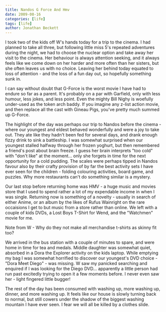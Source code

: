 ```yaml
---
title: Nandos G Force And Hmv
date: 2009-08-16
categories: [life]
tags: [life]
author: Jonathan Beckett
---
```


I took two of the kids off W's hands today for a trip to the cinema. I had planned to take all three, but following little miss 5's repeated adventures during the night, we had to choose the nuclear option and take away her visit to the cinema. Her behaviour is always attention seeking, and it always feels like we come down on her harder and more often than her sisters, but she often leaves us with no choice. Leaving her behind today equated to loss of attention - and the loss of a fun day out, so hopefully something sunk in.

I can say without doubt that G-Force is the worst movie I have had to endure so far as a parent. It's probably on a par with Garfield, only with less humour, less jokes, and less point. Even the mighty Bill Nighy is woefully under-used as the token arch baddy. If you imagine any z-list action movie, and then replace all the cast with Gineau Pigs, you've pretty much summed up G-Force.

The highlight of the day was perhaps our trip to Nandos before the cinema - where our youngest and eldest behaved wonderfully and were a joy to take out. They ate like they hadn't been fed for several days, and drank enough fizzy drink to sink a battleship. I was somewhat surprised when our youngest stalled halfway through her frozen yoghurt, but then remembered a friend's post about brain freeze. I guess her brain interprets "too cold" with "don't like" at the moment... only she forgets in time for the next opportunity for a cold pudding. The scales were perhaps tipped in Nandos favour also by their crafty provision of by far the best activity sets I have ever seen for the children - folding colouring activities, board game, and puzzles. Why more restaurants can't do something similar is a mystery.

Our last stop before returning home was HMV - a huge music and movies store that I used to spend rather a lot of my expendable income in when I was single. Returning now is something of a novelty - usually in search of either Anime, or an album by the likes of Rufus Wainright on the rare occaisions I get to but music from a store rather than online. We left with a couple of kids DVDs, a Lost Boys T-Shirt for Wend, and the "Watchmen" movie for me.

Note from W - Why do they not make all merchandise t-shirts as skinny fit too?

We arrived in the bus station with a couple of minutes to spare, and were home in time for tea and medals. Middle daughter was somewhat quiet, absorbed in a Dora the Explorer activity on the kids laptop. While emptying my bag I was somewhat horrified to discover our youngest's DVD choice - "Dora Meet Diego" - was missing. W saw my panicked searching and enquired if I was looking for the Diego DVD... apparently a little person had run past excitedly trying to open it a few moments before. I never even saw her - light fingered little bugger!

The rest of the day has been consumed with washing up, more washing up, dinner, and more washing up. It feels like our house is slowly turning back to normal, but still cowers under the shadow of the biggest washing mountain I have ever seen. I fear we will all be killed by a clothes slide.